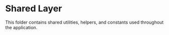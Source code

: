 # Shared Layer

This folder contains shared utilities, helpers, and constants used throughout the application.
